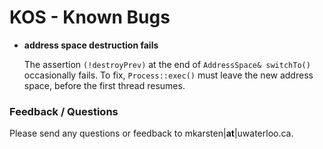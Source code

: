 KOS - Known Bugs
================

- **address space destruction fails**

    The assertion `(!destroyPrev)` at the end of `AddressSpace& switchTo()` occasionally fails. To fix, `Process::exec()` must leave the new address space, before the first thread resumes.

### Feedback / Questions

Please send any questions or feedback to mkarsten|**at**|uwaterloo.ca.

